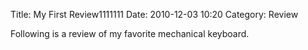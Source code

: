 Title: My First Review1111111
Date: 2010-12-03 10:20
Category: Review

Following is a review of my favorite mechanical keyboard.